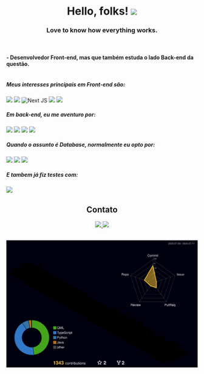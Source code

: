 <div align="center">
  
# Hello, folks! <img src="https://raw.githubusercontent.com/MartinHeinz/MartinHeinz/master/wave.gif" width="30px">
### Love to know how everything works.

</div>
<br/>

#### - Desenvolvedor Front-end, mas que também estuda o lado Back-end da questão.<br/><br/>
##### Meus interesses principais em Front-end são:
![](https://img.shields.io/badge/React-20232A?style=for-the-badge&logo=react&logoColor=61DAFB)
![](https://github.com/user-attachments/assets/71c852f9-42a9-45a5-9173-604e2dd4edff)
![Next JS](https://img.shields.io/badge/Next-black?style=for-the-badge&logo=next.js&logoColor=white)
![](https://img.shields.io/badge/TypeScript-007ACC?style=for-the-badge&logo=typescript&logoColor=white)
![](https://img.shields.io/badge/Tailwind_CSS-38B2AC?style=for-the-badge&logo=tailwind-css&logoColor=white)

##### Em back-end, eu me aventuro por:
![](https://img.shields.io/badge/Qt-%23217346.svg?style=for-the-badge&logo=Qt&logoColor=white)
![](https://img.shields.io/badge/Node.js-339933?style=for-the-badge&logo=nodedotjs&logoColor=white)
![](https://img.shields.io/badge/django-%23092E20.svg?style=for-the-badge&logo=django&logoColor=white)
![](https://img.shields.io/badge/Ruby_on_Rails-CC0000?style=for-the-badge&logo=ruby-on-rails&logoColor=white)
##### Quando o assunto é Database, normalmente eu opto por:
![](https://img.shields.io/badge/MongoDB-4EA94B?style=for-the-badge&logo=mongodb&logoColor=white)
![](https://img.shields.io/badge/postgres-%23316192.svg?style=for-the-badge&logo=postgresql&logoColor=white)
![](https://img.shields.io/badge/firebase-ffca28?style=for-the-badge&logo=firebase&logoColor=black)

##### E tambem já fiz testes com:
![](https://img.shields.io/badge/Cypress-17202C?style=for-the-badge&logo=cypress&logoColor=white)


<div align="center">
  
## Contato

<a href="https://www.linkedin.com/in/gabrielgomes93/">
  <img src="https://img.shields.io/badge/LinkedIn-0077B5?style=for-the-badge&logo=linkedin&logoColor=white"  />
</a>
<a href="https://gabrigomez.netlify.app/">
  <img src="https://img.shields.io/badge/website-000000?style=for-the-badge&logo=About.me&logoColor=white"  />
</a><br/><br/>
</div>


![](./profile-3d-contrib/profile-night-rainbow.svg)
</br>














<!--
**gabrigomez/gabrigomez** is a ✨ _special_ ✨ repository because its `README.md` (this file) appears on your GitHub profile.

Here are some ideas to get you started:

- 🔭 I’m currently working on ...
- 🌱 I’m currently learning ...
- 👯 I’m looking to collaborate on ...
- 🤔 I’m looking for help with ...
- 💬 Ask me about ...
- 📫 How to reach me: ...
- 😄 Pronouns: ...
- ⚡ Fun fact: ...
-->
